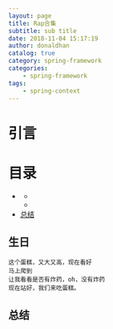 ```yaml
---
layout: page
title: Rap合集
subtitle: sub title
date: 2018-11-04 15:17:19
author: donaldhan
catalog: true
category: spring-framework
categories:
    - spring-framework
tags:
    - spring-context
---
```


# 引言



# 目录
* [](#)
    * [](#)
    * [](#)
* [总结](#总结)



## 生日

```
这个蛋糕，又大又高，现在看好
马上爬到
让我看看是否有炸药，oh，没有炸药
现在站好，我们来吃蛋糕。
```

###



###


## 总结
